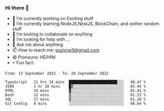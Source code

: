 ### Hi there 👋

<!--
**charlieScript/charlieScript** is a ✨ _special_ ✨ repository because its `README.md` (this file) appears on your GitHub profile.

Here are some ideas to get you started: -->

- 🔭 I’m currently working on Exciting stuff
- 🌱 I’m currently learning NodeJS,NestJS, BlockChain, and oother random stuff
- 👯 I’m looking to collaborate on anything
- 🤔 I’m looking for help with ...
- 💬 Ask me about anything
- 📫 How to reach me: gozione3@gmail.com
- 😄 Pronouns: HE/HIM
- ⚡ Fun fact: 
<!--START_SECTION:waka-->

```text
From: 13 September 2022 - To: 20 September 2022

TypeScript   21 hrs 14 mins  ██████████████████████░░░   88.47 %
JSON         1 hr 18 mins    █▒░░░░░░░░░░░░░░░░░░░░░░░   05.44 %
HTML         34 mins         ▓░░░░░░░░░░░░░░░░░░░░░░░░   02.41 %
Bash         22 mins         ▒░░░░░░░░░░░░░░░░░░░░░░░░   01.53 %
SQL          17 mins         ▒░░░░░░░░░░░░░░░░░░░░░░░░   01.20 %
Git Config   9 mins          ░░░░░░░░░░░░░░░░░░░░░░░░░   00.64 %
```

<!--END_SECTION:waka-->

